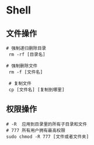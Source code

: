 # Shell

## 文件操作

```shell
# 强制递归删除目录
 rm -rf [目录名]

# 强制删除文件
 rm -f [文件名]

 # 复制文件
 cp [文件名] [复制到哪里]
```

## 权限操作
```shell
# -R  应用到目录里的所有子目录和文件
# 777 所有用户拥有最高权限
sudo chmod -R 777 [文件或者文件夹]
```